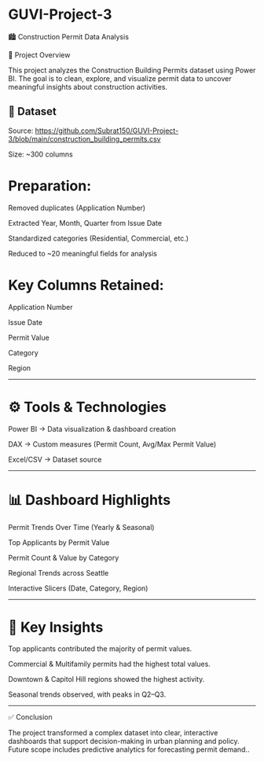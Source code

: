 # GUVI-Project-3
🏙 Construction Permit Data Analysis

📌 Project Overview

This project analyzes the Construction Building Permits dataset using Power BI. The goal is to clean, explore, and visualize permit data to uncover meaningful insights about construction activities.


##  📂 Dataset

Source: https://github.com/Subrat150/GUVI-Project-3/blob/main/construction_building_permits.csv

Size: ~300 columns

# Preparation:

Removed duplicates (Application Number)

Extracted Year, Month, Quarter from Issue Date

Standardized categories (Residential, Commercial, etc.)

Reduced to ~20 meaningful fields for analysis



# Key Columns Retained:

Application Number

Issue Date

Permit Value

Category

Region



---

# ⚙ Tools & Technologies

Power BI → Data visualization & dashboard creation

DAX → Custom measures (Permit Count, Avg/Max Permit Value)

Excel/CSV → Dataset source



---

# 📊 Dashboard Highlights

Permit Trends Over Time (Yearly & Seasonal)

Top Applicants by Permit Value

Permit Count & Value by Category

Regional Trends across Seattle

Interactive Slicers (Date, Category, Region)



---

# 🔎 Key Insights

Top applicants contributed the majority of permit values.

Commercial & Multifamily permits had the highest total values.

Downtown & Capitol Hill regions showed the highest activity.

Seasonal trends observed, with peaks in Q2–Q3.



---

✅ Conclusion

The project transformed a complex dataset into clear, interactive dashboards that support decision-making in urban planning and policy. Future scope includes predictive analytics for forecasting permit demand..
